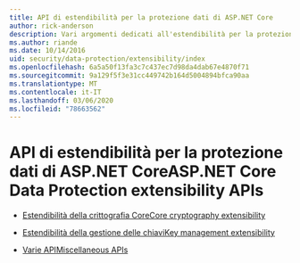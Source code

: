```yaml
---
title: API di estendibilità per la protezione dati di ASP.NET Core
author: rick-anderson
description: Vari argomenti dedicati all'estendibilità per la protezione dati di ASP.NET Core.
ms.author: riande
ms.date: 10/14/2016
uid: security/data-protection/extensibility/index
ms.openlocfilehash: 6a5a50f13fa3c7c437ec7d98da4dab67e4870f71
ms.sourcegitcommit: 9a129f5f3e31cc449742b164d5004894bfca90aa
ms.translationtype: MT
ms.contentlocale: it-IT
ms.lasthandoff: 03/06/2020
ms.locfileid: "78663562"
---
```

# <a name="aspnet-core-data-protection-extensibility-apis"></a><span data-ttu-id="c8147-103">API di estendibilità per la protezione dati di ASP.NET Core</span><span class="sxs-lookup"><span data-stu-id="c8147-103">ASP.NET Core Data Protection extensibility APIs</span></span>

* [<span data-ttu-id="c8147-104">Estendibilità della crittografia Core</span><span class="sxs-lookup"><span data-stu-id="c8147-104">Core cryptography extensibility</span></span>](xref:security/data-protection/extensibility/core-crypto)

* [<span data-ttu-id="c8147-105">Estendibilità della gestione delle chiavi</span><span class="sxs-lookup"><span data-stu-id="c8147-105">Key management extensibility</span></span>](xref:security/data-protection/extensibility/key-management)

* [<span data-ttu-id="c8147-106">Varie API</span><span class="sxs-lookup"><span data-stu-id="c8147-106">Miscellaneous APIs</span></span>](xref:security/data-protection/extensibility/misc-apis)
